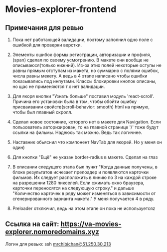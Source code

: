 # Movies-explorer-frontend

## Примечания для ревью

1. Пока нет работающей валидации, поэтому заполнил одно поле с ошибкой для проверки верстки.

2. Элементы ошибок формы регистрации, авторизации и профиля, (span) сделал по своему усмотрению. В макете они вообще не описываюся(только нижний). Из-за этих полей некоторые оступы не равны прямым отступам из макета, но суммарно с полями ошибок, числа равны мекету. А ведь в 4 этапе написано чтобы ошибки показывались под инпутами. Классы блокировки кнопок описаны, но щас не применяются т.к нет валидации.

3. Для якоря кнопки "Узнать больше" поставил модуль 'react-scroll'. Причина его установки была в том, чтобы обойти ошибку присваивании свойств(scroll-behavior: smooth) html на прямую, чтобы был плавный скролл.

4. Сделал новое состояние, которого нет в макете для Navigation. Если пользователь авторизирован, то на главной странице '/' тоже будут ссылки на фильмы. Надеюсь так можно. Ведь так логичнее.

5. Наставник обьяснил что компонент NavTab для якорей. Но у меня он один)

6. Для кнопки "Ещё" не указан border-radius в макете. Сделал на глаз

7. В описании следущего этапа был пункт "Когда данные получены, в блоке результатов исчезает прелоадер и появляются карточки фильмов. Их следует расположить в линию по 3 на каждой строке на разрешении 1280 пикселей. Если сжимать окно браузера, карточки переносятся на следующую строку." и дальше "Количество карточек в ряду может изменяться в зависимости от сгенерированного варианта макета." У меня получается 4 в ряду.

8. Preloader отключил, ведь на этом этапе он пока не используетсяz

## Ссылка на сайт: https://va-movies-explorer.nomoredomains.xyz

Логин для ревью: ssh mrchibichan@51.250.30.213
